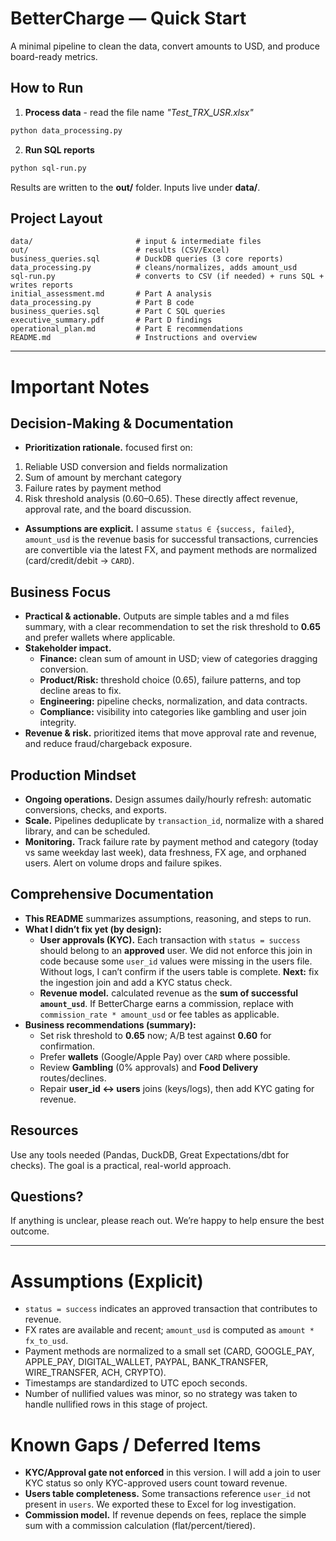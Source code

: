 # BetterCharge — Quick Start

A minimal pipeline to clean the data, convert amounts to USD, and produce board-ready metrics.

## How to Run
1) **Process data** - read the file name _"Test_TRX_USR.xlsx"_
```bash
python data_processing.py
```
2) **Run SQL reports**
```bash
python sql-run.py
```
Results are written to the **out/** folder. Inputs live under **data/**.

## Project Layout
```
data/                       # input & intermediate files
out/                        # results (CSV/Excel)
business_queries.sql        # DuckDB queries (3 core reports)
data_processing.py          # cleans/normalizes, adds amount_usd
sql-run.py                  # converts to CSV (if needed) + runs SQL + writes reports
initial_assessment.md       # Part A analysis 
data_processing.py          # Part B code 
business_queries.sql        # Part C SQL queries 
executive_summary.pdf       # Part D findings 
operational_plan.md         # Part E recommendations 
README.md                   # Instructions and overview 

```

---



# Important Notes

## Decision-Making & Documentation
- **Prioritization rationale.**  focused first on: 
1. Reliable USD conversion and fields normalization
2. Sum of amount by merchant category 
3. Failure rates by payment method
4. Risk threshold analysis (0.60–0.65). 
These directly affect revenue, approval rate, and the board discussion.
- **Assumptions are explicit.** I assume `status ∈ {success, failed}`, `amount_usd` is the revenue basis for successful transactions, currencies are convertible via the latest FX, and payment methods are normalized (card/credit/debit → `CARD`).

## Business Focus
- **Practical & actionable.** Outputs are simple tables and a md files summary, with a clear recommendation to set the risk threshold to **0.65** and prefer wallets where applicable.
- **Stakeholder impact.**
  - **Finance:** clean sum of amount in USD; view of categories dragging conversion.
  - **Product/Risk:** threshold choice (0.65), failure patterns, and top decline areas to fix.
  - **Engineering:** pipeline checks, normalization, and data contracts.
  - **Compliance:** visibility into categories like gambling and user join integrity.
- **Revenue & risk.** prioritized items that move approval rate and revenue, and reduce fraud/chargeback exposure.

## Production Mindset
- **Ongoing operations.** Design assumes daily/hourly refresh: automatic conversions, checks, and exports.
- **Scale.** Pipelines deduplicate by `transaction_id`, normalize with a shared library, and can be scheduled. 
- **Monitoring.** Track failure rate by payment method and category (today vs same weekday last week), data freshness, FX age, and orphaned users. Alert on volume drops and failure spikes.

## Comprehensive Documentation
- **This README** summarizes assumptions, reasoning, and steps to run.
- **What I didn’t fix yet (by design):**
  - **User approvals (KYC).** Each transaction with `status = success` should belong to an **approved** user. We did not enforce this join in code because some `user_id` values were missing in the users file. Without logs, I can’t confirm if the users table is complete. **Next:** fix the ingestion join and add a KYC status check.
  - **Revenue model.**  calculated revenue as the **sum of successful `amount_usd`**. If BetterCharge earns a commission, replace with `commission_rate * amount_usd` or fee tables as applicable.
- **Business recommendations (summary):**
  - Set risk threshold to **0.65** now; A/B test against **0.60** for confirmation.
  - Prefer **wallets** (Google/Apple Pay) over `CARD` where possible.
  - Review **Gambling** (0% approvals) and **Food Delivery** routes/declines.
  - Repair **user_id ↔ users** joins (keys/logs), then add KYC gating for revenue.

## Resources
Use any tools needed (Pandas, DuckDB, Great Expectations/dbt for checks). The goal is a practical, real-world approach.

## Questions?
If anything is unclear, please reach out. We’re happy to help ensure the best outcome.

---

# Assumptions (Explicit)
- `status = success` indicates an approved transaction that contributes to revenue.
- FX rates are available and recent; `amount_usd` is computed as `amount * fx_to_usd`.
- Payment methods are normalized to a small set (CARD, GOOGLE_PAY, APPLE_PAY, DIGITAL_WALLET, PAYPAL, BANK_TRANSFER, WIRE_TRANSFER, ACH, CRYPTO).
- Timestamps are standardized to UTC epoch seconds.
- Number of nullified values was minor, so no strategy was taken to handle nullified rows in this stage of project.

# Known Gaps / Deferred Items
- **KYC/Approval gate not enforced** in this version. I will add a join to user KYC status so only KYC-approved users count toward revenue.
- **Users table completeness.** Some transactions reference `user_id` not present in `users`. We exported these to Excel for log investigation.
- **Commission model.** If revenue depends on fees, replace the simple sum with a commission calculation (flat/percent/tiered).


